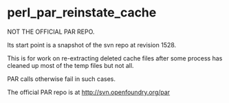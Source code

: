 perl_par_reinstate_cache
========================

NOT THE OFFICIAL PAR REPO.

Its start point is a snapshot of the svn repo at revision 1528.

This is for work on re-extracting deleted cache files
after some process has cleaned up most of the temp files but
not all.

PAR calls otherwise fail in such cases.  

The official PAR repo is at http://svn.openfoundry.org/par

